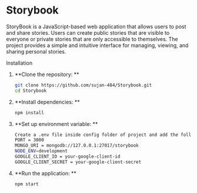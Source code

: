 # Storybook
StoryBook is a JavaScript-based web application that allows users to post and share stories. Users can create public stories that are visible to everyone or private stories that are only accessible to themselves. The project provides a simple and intuitive interface for managing, viewing, and sharing personal stories.

Installation

1. **Clone the repository: **
    ``` bash
    git clone https://github.com/sujan-484/Storybook.git
    cd Storybook

2.  **Install dependencies: **
    ```bash
    npm install   

3. **Set up environment variable: **
    ```bash
   Create a .env file inside config folder of project and add the following:
    PORT = 3000
    MONGO_URI = mongodb://127.0.0.1:27017/storybook
    NODE_ENV=development
    GOOGLE_CLIENT_ID = your-google-client-id
    GOOGLE_CLIENT_SECRET = your-google-client-secret

4. **Run the application: **
    ```bash
    npm start

